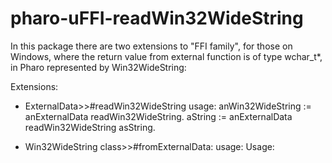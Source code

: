 # pharo-uFFI-readWin32WideString

In this package there are two extensions to "FFI family", for those on Windows, where the return value from external function is of type wchar_t*, in Pharo represented by Win32WideString:

Extensions: 
- ExternalData>>#readWin32WideString 
  usage:
  anWin32WideString := anExternalData readWin32WideString.
  aString := anExternalData readWin32WideString asString.

- Win32WideString class>>#fromExternalData:
  usage:
Usage:


